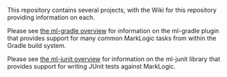 This repository contains several projects, with the Wiki for this repository providing information on each.

Please see <a href="https://github.com/rjrudin/marklogic-java/wiki/ml-gradle-Overview">the ml-gradle overview</a> for information on the ml-gradle plugin that provides support for many common MarkLogic tasks from within the Gradle build system.

Please see <a href="https://github.com/rjrudin/marklogic-java/wiki/ml-junit-Overview">the ml-junit overview</a> for information on the ml-junit library that provides support for writing JUnit tests against MarkLogic. 
